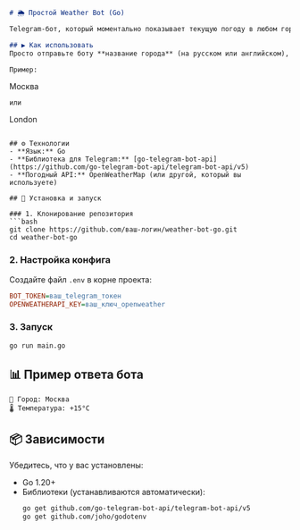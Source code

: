 ```markdown
# 🌦️ Простой Weather Bot (Go)

Telegram-бот, который моментально показывает текущую погоду в любом городе мира.

## ▶️ Как использовать
Просто отправьте боту **название города** (на русском или английском), и он пришлет актуальные погодные данные.

Пример:
```
Москва
```
или
```
London
```

## ⚙️ Технологии
- **Язык:** Go
- **Библиотека для Telegram:** [go-telegram-bot-api](https://github.com/go-telegram-bot-api/telegram-bot-api/v5)
- **Погодный API:** OpenWeatherMap (или другой, который вы используете)

## 🚀 Установка и запуск

### 1. Клонирование репозитория
```bash
git clone https://github.com/ваш-логин/weather-bot-go.git
cd weather-bot-go
```

### 2. Настройка конфига
Создайте файл `.env` в корне проекта:
```ini
BOT_TOKEN=ваш_telegram_токен
OPENWEATHERAPI_KEY=ваш_ключ_openweather
```

### 3. Запуск
```bash
go run main.go
```

## 📊 Пример ответа бота
```
🌆 Город: Москва
🌡️ Температура: +15°C 
```

## 📦 Зависимости
Убедитесь, что у вас установлены:
- Go 1.20+
- Библиотеки (устанавливаются автоматически):
  ```bash
  go get github.com/go-telegram-bot-api/telegram-bot-api/v5
  go get github.com/joho/godotenv
  ```


